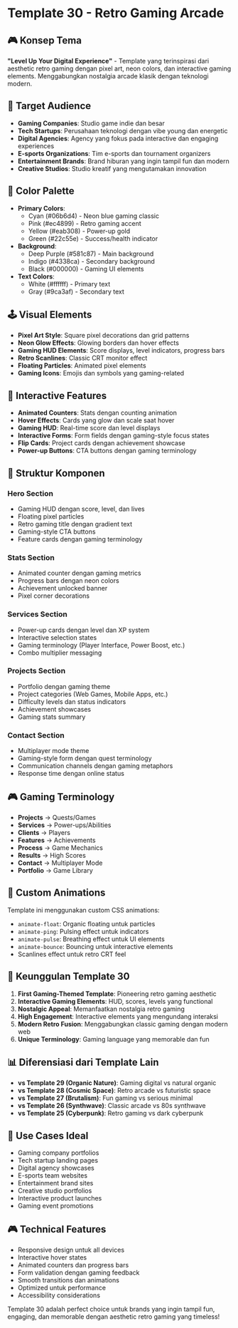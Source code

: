 # Template 30 - Retro Gaming Arcade

## 🎮 Konsep Tema
**"Level Up Your Digital Experience"** - Template yang terinspirasi dari aesthetic retro gaming dengan pixel art, neon colors, dan interactive gaming elements. Menggabungkan nostalgia arcade klasik dengan teknologi modern.

## 🎯 Target Audience
- **Gaming Companies**: Studio game indie dan besar
- **Tech Startups**: Perusahaan teknologi dengan vibe young dan energetic
- **Digital Agencies**: Agency yang fokus pada interactive dan engaging experiences
- **E-sports Organizations**: Tim e-sports dan tournament organizers
- **Entertainment Brands**: Brand hiburan yang ingin tampil fun dan modern
- **Creative Studios**: Studio kreatif yang mengutamakan innovation

## 🎨 Color Palette
- **Primary Colors**: 
  - Cyan (#06b6d4) - Neon blue gaming classic
  - Pink (#ec4899) - Retro gaming accent
  - Yellow (#eab308) - Power-up gold
  - Green (#22c55e) - Success/health indicator
- **Background**: 
  - Deep Purple (#581c87) - Main background
  - Indigo (#4338ca) - Secondary background
  - Black (#000000) - Gaming UI elements
- **Text Colors**:
  - White (#ffffff) - Primary text
  - Gray (#9ca3af) - Secondary text

## 🕹️ Visual Elements
- **Pixel Art Style**: Square pixel decorations dan grid patterns
- **Neon Glow Effects**: Glowing borders dan hover effects
- **Gaming HUD Elements**: Score displays, level indicators, progress bars
- **Retro Scanlines**: Classic CRT monitor effect
- **Floating Particles**: Animated pixel elements
- **Gaming Icons**: Emojis dan symbols yang gaming-related

## 🎪 Interactive Features
- **Animated Counters**: Stats dengan counting animation
- **Hover Effects**: Cards yang glow dan scale saat hover
- **Gaming HUD**: Real-time score dan level displays
- **Interactive Forms**: Form fields dengan gaming-style focus states
- **Flip Cards**: Project cards dengan achievement showcase
- **Power-up Buttons**: CTA buttons dengan gaming terminology

## 📱 Struktur Komponen

### Hero Section
- Gaming HUD dengan score, level, dan lives
- Floating pixel particles
- Retro gaming title dengan gradient text
- Gaming-style CTA buttons
- Feature cards dengan gaming terminology

### Stats Section
- Animated counter dengan gaming metrics
- Progress bars dengan neon colors
- Achievement unlocked banner
- Pixel corner decorations

### Services Section
- Power-up cards dengan level dan XP system
- Interactive selection states
- Gaming terminology (Player Interface, Power Boost, etc.)
- Combo multiplier messaging

### Projects Section
- Portfolio dengan gaming theme
- Project categories (Web Games, Mobile Apps, etc.)
- Difficulty levels dan status indicators
- Achievement showcases
- Gaming stats summary

### Contact Section
- Multiplayer mode theme
- Gaming-style form dengan quest terminology
- Communication channels dengan gaming metaphors
- Response time dengan online status

## 🎮 Gaming Terminology
- **Projects** → Quests/Games
- **Services** → Power-ups/Abilities
- **Clients** → Players
- **Features** → Achievements
- **Process** → Game Mechanics
- **Results** → High Scores
- **Contact** → Multiplayer Mode
- **Portfolio** → Game Library

## 🎨 Custom Animations
Template ini menggunakan custom CSS animations:
- `animate-float`: Organic floating untuk particles
- `animate-ping`: Pulsing effect untuk indicators
- `animate-pulse`: Breathing effect untuk UI elements
- `animate-bounce`: Bouncing untuk interactive elements
- Scanlines effect untuk retro CRT feel

## 🚀 Keunggulan Template 30
1. **First Gaming-Themed Template**: Pioneering retro gaming aesthetic
2. **Interactive Gaming Elements**: HUD, scores, levels yang functional
3. **Nostalgic Appeal**: Memanfaatkan nostalgia retro gaming
4. **High Engagement**: Interactive elements yang mengundang interaksi
5. **Modern Retro Fusion**: Menggabungkan classic gaming dengan modern web
6. **Unique Terminology**: Gaming language yang memorable dan fun

## 📊 Diferensiasi dari Template Lain
- **vs Template 29 (Organic Nature)**: Gaming digital vs natural organic
- **vs Template 28 (Cosmic Space)**: Retro arcade vs futuristic space
- **vs Template 27 (Brutalism)**: Fun gaming vs serious minimal
- **vs Template 26 (Synthwave)**: Classic arcade vs 80s synthwave
- **vs Template 25 (Cyberpunk)**: Retro gaming vs dark cyberpunk

## 🎯 Use Cases Ideal
- Gaming company portfolios
- Tech startup landing pages
- Digital agency showcases
- E-sports team websites
- Entertainment brand sites
- Creative studio portfolios
- Interactive product launches
- Gaming event promotions

## 🎮 Technical Features
- Responsive design untuk all devices
- Interactive hover states
- Animated counters dan progress bars
- Form validation dengan gaming feedback
- Smooth transitions dan animations
- Optimized untuk performance
- Accessibility considerations

Template 30 adalah perfect choice untuk brands yang ingin tampil fun, engaging, dan memorable dengan aesthetic retro gaming yang timeless! 